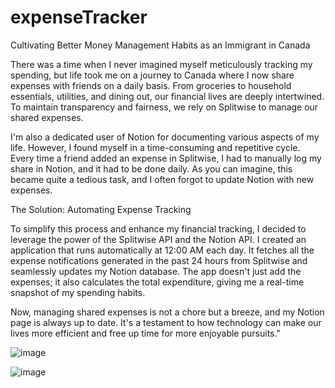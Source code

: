 # expenseTracker

Cultivating Better Money Management Habits as an Immigrant in Canada

There was a time when I never imagined myself meticulously tracking my spending, but life took me on a journey to Canada where I now share expenses with friends on a daily basis.
From groceries to household essentials, utilities, and dining out, our financial lives are deeply intertwined. To maintain transparency and fairness, we rely on Splitwise to manage our shared expenses.

I'm also a dedicated user of Notion for documenting various aspects of my life. 
However, I found myself in a time-consuming and repetitive cycle. Every time a friend added an expense in Splitwise, I had to manually log my share in Notion, and it had to be done daily.
As you can imagine, this became quite a tedious task, and I often forgot to update Notion with new expenses.

The Solution: Automating Expense Tracking

To simplify this process and enhance my financial tracking, 
I decided to leverage the power of the Splitwise API and the Notion API. 
I created an application that runs automatically at 12:00 AM each day. 
It fetches all the expense notifications generated in the past 24 hours from Splitwise and seamlessly updates my Notion database. 
The app doesn't just add the expenses; it also calculates the total expenditure, giving me a real-time snapshot of my spending habits.

Now, managing shared expenses is not a chore but a breeze, and my Notion page is always up to date. It's a testament to how technology can make our lives more efficient and free up time for more enjoyable pursuits."


![image](https://github.com/kataira-karan/expenseTracker/assets/120698339/527e7537-8a24-489c-8154-da1624c3b655)


![image](https://github.com/kataira-karan/expenseTracker/assets/120698339/905efb5d-dd8a-4094-a3f8-27b5de172c30)
